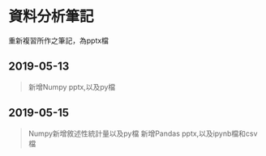 ﻿# 資料分析筆記

重新複習所作之筆記，為pptx檔

## 2019-05-13

> 新增Numpy pptx,以及py檔

## 2019-05-15

>Numpy新增敘述性統計量以及py檔
 新增Pandas pptx,以及ipynb檔和csv檔